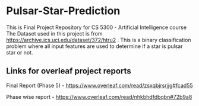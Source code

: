 # Pulsar-Star-Prediction
This is Final Project Repository for CS 5300 - Artificial Intelligence course 
The Dataset used in this project is from https://archive.ics.uci.edu/dataset/372/htru2 .
This is a binary classification problem where all input features are used to determine if a star is pulsar star or not.
## Links for overleaf project reports
Final Report (Phase 5) - https://www.overleaf.com/read/zsxqbjrsrjjg#fcad55

Phase wise report - https://www.overleaf.com/read/nhkbhdfdbqbn#72b9a8
